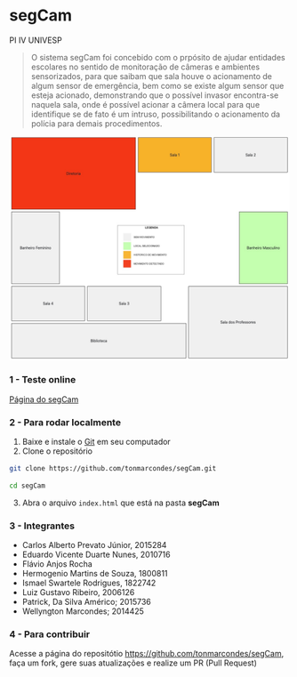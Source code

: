# segCam
PI IV UNIVESP

> O sistema segCam foi concebido com o prpósito de ajudar entidades escolares no sentido de monitoração de câmeras e ambientes sensorizados, para que saibam que sala houve o acionamento de algum sensor de emergência, bem como se existe algum sensor que esteja acionado, demonstrando que o possível invasor encontra-se naquela sala, onde é possível acionar a câmera local para que identifique se de fato é um intruso, possibilitando o acionamento da polícia para demais procedimentos.

![Imagem demonstração](./img/tela.jpg)

### 1 - Teste online

[Página do segCam](https://tonmarcondes.github.io/segCam/)

### 2 - Para rodar localmente

1. Baixe e instale o [Git](https://git-scm.com/downloads) em seu computador
1. Clone o repositório

```bash
git clone https://github.com/tonmarcondes/segCam.git
```

```bash
cd segCam
```

3. Abra o arquivo `index.html` que está na pasta **segCam**

### 3 - Integrantes

- Carlos Alberto Prevato Júnior, 2015284
- Eduardo Vicente Duarte Nunes, 2010716
- Flávio Anjos Rocha
- Hermogenio Martins de Souza, 1800811
- Ismael Swartele Rodrigues, 1822742
- Luiz Gustavo Ribeiro, 2006126
- Patrick, Da Silva Américo; 2015736
- Wellyngton Marcondes; 2014425

### 4 - Para contribuir

Acesse a página do repositótio https://github.com/tonmarcondes/segCam, faça um fork, gere suas atualizações e realize um PR (Pull Request)
